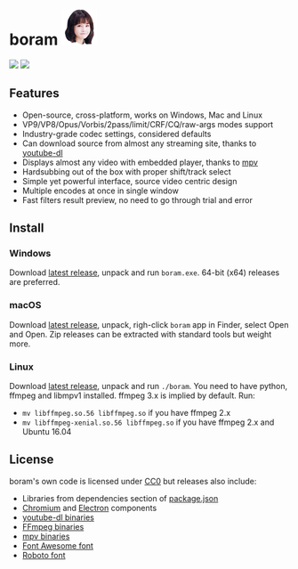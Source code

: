 # boram ![](src/index/icon-big.png)

![](https://raw.githubusercontent.com/Kagami/boram/assets/boram-source.png)
![](https://raw.githubusercontent.com/Kagami/boram/assets/boram-encode.png)

## Features

* Open-source, cross-platform, works on Windows, Mac and Linux
* VP9/VP8/Opus/Vorbis/2pass/limit/CRF/CQ/raw-args modes support
* Industry-grade codec settings, considered defaults
* Can download source from almost any streaming site, thanks to [youtube-dl](https://rg3.github.io/youtube-dl/)
* Displays almost any video with embedded player, thanks to [mpv](https://mpv.io/)
* Hardsubbing out of the box with proper shift/track select
* Simple yet powerful interface, source video centric design
* Multiple encodes at once in single window
* Fast filters result preview, no need to go through trial and error

## Install

### Windows

Download [latest release](https://github.com/Kagami/boram/releases), unpack and run `boram.exe`. 64-bit (x64) releases are preferred.

### macOS

Download [latest release](https://github.com/Kagami/boram/releases), unpack, righ-click `boram` app in Finder, select Open and Open. Zip releases can be extracted with standard tools but weight more.

### Linux

Download [latest release](https://github.com/Kagami/boram/releases), unpack and run `./boram`. You need to have python, ffmpeg and libmpv1 installed. ffmpeg 3.x is implied by default. Run:

* `mv libffmpeg.so.56 libffmpeg.so` if you have ffmpeg 2.x
* `mv libffmpeg-xenial.so.56 libffmpeg.so` if you have ffmpeg 2.x and Ubuntu 16.04

## License

boram's own code is licensed under [CC0](licenses/LICENSE.BORAM) but releases also include:

* Libraries from dependencies section of [package.json](package.json)
* [Chromium](licenses/LICENSE.CHROMIUM) and [Electron](licenses/LICENSE.ELECTRON) components
* [youtube-dl binaries](licenses/LICENSE.PYTHON)
* [FFmpeg binaries](licenses/LICENSE.FFMPEG)
* [mpv binaries](licenses/LICENSE.MPV)
* [Font Awesome font](licenses/LICENSE.FONTAWESOME)
* [Roboto font](licenses/LICENSE.ROBOTO)
